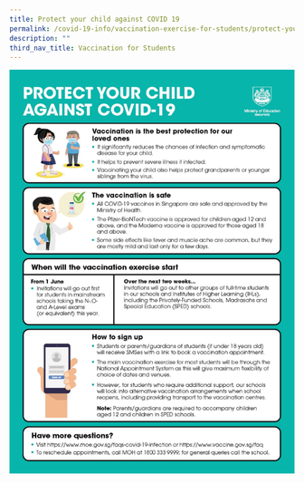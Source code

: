 ```yaml
---
title: Protect your child against COVID 19
permalink: /covid-19-info/vaccination-exercise-for-students/protect-your-child-against-covid-19
description: ""
third_nav_title: Vaccination for Students
---
```

![](/images/Infographic%20-%20Protect%20Your%20Child%20Against%20COVID-19.jpg)